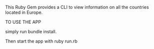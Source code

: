 This Ruby Gem provides a CLI to view information on all the countries located in Europe.


TO USE THE APP

simply run bundle install.

Then start the app with ruby run.rb

